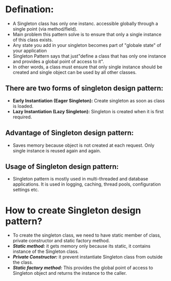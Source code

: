 # Defination:
- A Singleton class has only one instanc. accessible globally through a single point (via method/field).
- Main problem this pattern solve is to ensure that only a single instance of this class exists.
- Any state you add in your singleton becomes part of "globale state" of your application 
- Singleton Pattern says that just"define a class that has only one instance and provides a global point of access to it".
- In other words, a class must ensure that only single instance should be created and single object can be used by all other classes.

## There are two forms of singleton design pattern:
- **Early Instantiation (Eager Singleton):** Create singleton as soon as class is loaded.
- **Lazy Instantiation (Lazy Singleton):** Singleton is created when it is first required.

## Advantage of Singleton design pattern:
- Saves memory because object is not created at each request. Only single instance is reused again and again.
## Usage of Singleton design pattern:
- Singleton pattern is mostly used in multi-threaded and database applications. It is used in logging, caching, thread pools, configuration settings etc.

# How to create Singleton design pattern?
- To create the singleton class, we need to have static member of class, private constructor and static factory method.
- ***Static method:*** it gets memory only because its static, it contains instance of the Singleton class.
- ***Private Constructor:*** it prevent instantiate Singleton class from outside the class.
- ***Static factory method:*** This provides the global point of access to Singleton object and returns the instance to the caller. 


